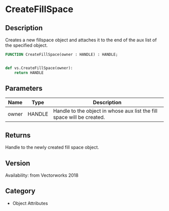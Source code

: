 # CreateFillSpace

## Description
Creates a new fillspace object and attaches it to the end of the aux list of the specified object.

```pascal
FUNCTION CreateFillSpace(owner : HANDLE) : HANDLE;
```

```python

def vs.CreateFillSpace(owner):
    return HANDLE
```

## Parameters
|Name|Type|Description|
|---|---|---|
|owner|HANDLE|Handle to the object in whose aux list the fill space will be created.|

## Returns
Handle to the newly created fill space object.

## Version
Availability: from Vectorworks 2018
## Category
* Object Attributes

